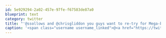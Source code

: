 ```yaml
---
id: 5e929294-2a02-457e-97fe-f67583de87a0
blueprint: text
category: twitter
title: "'@ssollows and @chrisgliddon you guys want to re-try for Mega-bytes this week?"
caption: '<span class="username username_linked">@<a href="https://twitter.com/ssollows" title="Scott Sollows">ssollows</a></span> and <span class="username username_linked">@<a href="https://twitter.com/chrisgliddon" title="Chris Gliddon 🐯">chrisgliddon</a></span> you guys want to re-try for Mega-bytes this week?'
---
```

